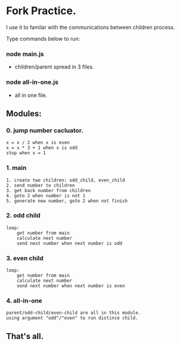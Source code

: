 # Fork Practice.

I use it to familar with the communications between children process.

Type commands below to run:
###	node main.js
- children/parent spread in 3 files.
###	node all-in-one.js     
- all in one file.

## Modules:

### 0. jump number cacluator.
	x = x / 2 when x is even
	x = x * 3 + 1 when x is odd
	stop when x = 1

### 1. main
	1. create two children: odd_child, even_child
	2. send number to children
	3. get back number from children
	4. goto 2 when number is not 1
	5. generate new number, goto 2 when not finish

### 2. odd child
	loop:
		get number from main
		calculate next number
		send next number when next number is odd

### 3. even child
	loop:
		get number from main
		calculate next number
		send next number when next number is even

### 4. all-in-one 
	parent/odd-child/even-child are all in this module.
	using argument "odd"/"even" to run distince child.

## That's all.

